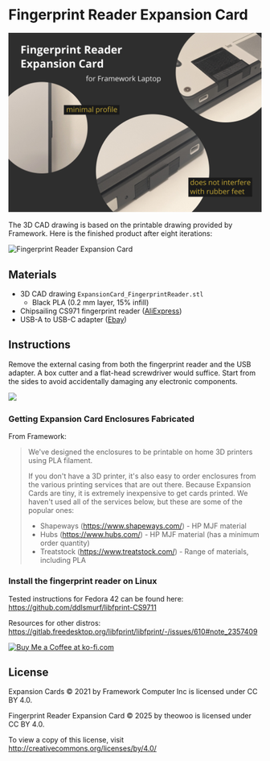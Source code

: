 # Fingerprint Reader Expansion Card

![Fingerprint Reader Expansion Card overview](static/header.png)

The 3D CAD drawing is based on the printable drawing provided by Framework. Here is the finished product after eight iterations:

![Fingerprint Reader Expansion Card](static/fingerprint_card.png)

## Materials

- 3D CAD drawing `ExpansionCard_FingerprintReader.stl`
  - Black PLA (0.2 mm layer, 15% infill)
- Chipsailing CS971 fingerprint reader ([AliExpress](https://aliexpress.com/item/1005008493041334.html))
- USB-A to USB-C adapter ([Ebay](https://www.ebay.com/itm/316027558716))

## Instructions

Remove the external casing from both the fingerprint reader and the USB adapter.
A box cutter and a flat-head screwdriver would suffice. Start from the sides to avoid accidentally damaging any electronic components.

![](static/casing_removed.png)

### Getting Expansion Card Enclosures Fabricated

From Framework:

> We've designed the enclosures to be printable on home 3D printers using PLA filament.
>
> If you don't have a 3D printer, it's also easy to order enclosures from the various
> printing services that are out there. Because Expansion Cards are tiny, it is 
> extremely inexpensive to get cards printed. We haven't used all of the services below,
> but these are some of the popular ones:
> - Shapeways (https://www.shapeways.com/) - HP MJF material
> - Hubs (https://www.hubs.com/) - HP MJF material (has a minimum order quantity)
> - Treatstock (https://www.treatstock.com/) - Range of materials, including PLA

### Install the fingerprint reader on Linux

Tested instructions for Fedora 42 can be found here: https://github.com/ddlsmurf/libfprint-CS9711

Resources for other distros: https://gitlab.freedesktop.org/libfprint/libfprint/-/issues/610#note_2357409

<a href='https://ko-fi.com/Y8Y21MUL41' target='_blank'><img height='36' style='border:0px;height:36px;' src='https://storage.ko-fi.com/cdn/kofi5.png?v=6' border='0' alt='Buy Me a Coffee at ko-fi.com' /></a>

## License

Expansion Cards © 2021 by Framework Computer Inc is licensed under CC BY 4.0.

Fingerprint Reader Expansion Card © 2025 by theowoo is licensed under CC BY 4.0.

To view a copy of this license, visit http://creativecommons.org/licenses/by/4.0/
